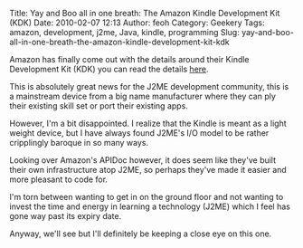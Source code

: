 Title: Yay and Boo all in one breath: The Amazon Kindle Development Kit (KDK)
Date: 2010-02-07 12:13
Author: feoh
Category: Geekery
Tags: amazon, development, j2me, Java, kindle, programming
Slug: yay-and-boo-all-in-one-breath-the-amazon-kindle-development-kit-kdk

Amazon has finally come out with the details around their Kindle
Development Kit (KDK) you can read the details
[here](https://kindlepublishing.amazon.com/gp/vendor/kindlepubs/kdk/get-content?id=200436000).

<!--more-->  
This is absolutely great news for the J2ME development community, this
is a mainstream device from a big name manufacturer where they can ply
their existing skill set or port their existing apps.

However, I'm a bit disappointed. I realize that the Kindle is meant as a
light weight device, but I have always found J2ME's I/O model to be
rather cripplingly baroque in so many ways.

Looking over Amazon's APIDoc however, it does seem like they've built
their own infrastructure atop J2ME, so perhaps they've made it easier
and more pleasant to code for.

I'm torn between wanting to get in on the ground floor and not wanting
to invest the time and energy in learning a technology (J2ME) which I
feel has gone way past its expiry date.

Anyway, we'll see but I'll definitely be keeping a close eye on this
one.
